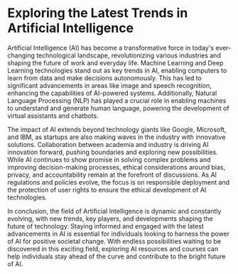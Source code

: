 # Exploring the Latest Trends in Artificial Intelligence

Artificial Intelligence (AI) has become a transformative force in today's ever-changing technological landscape, revolutionizing various industries and shaping the future of work and everyday life. Machine Learning and Deep Learning technologies stand out as key trends in AI, enabling computers to learn from data and make decisions autonomously. This has led to significant advancements in areas like image and speech recognition, enhancing the capabilities of AI-powered systems. Additionally, Natural Language Processing (NLP) has played a crucial role in enabling machines to understand and generate human language, powering the development of virtual assistants and chatbots.

The impact of AI extends beyond technology giants like Google, Microsoft, and IBM, as startups are also making waves in the industry with innovative solutions. Collaboration between academia and industry is driving AI innovation forward, pushing boundaries and exploring new possibilities. While AI continues to show promise in solving complex problems and improving decision-making processes, ethical considerations around bias, privacy, and accountability remain at the forefront of discussions. As AI regulations and policies evolve, the focus is on responsible deployment and the protection of user rights to ensure the ethical development of AI technologies.

In conclusion, the field of Artificial Intelligence is dynamic and constantly evolving, with new trends, key players, and developments shaping the future of technology. Staying informed and engaged with the latest advancements in AI is essential for individuals looking to harness the power of AI for positive societal change. With endless possibilities waiting to be discovered in this exciting field, exploring AI resources and courses can help individuals stay ahead of the curve and contribute to the bright future of AI.
